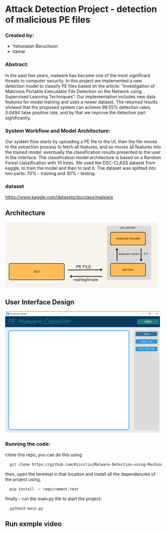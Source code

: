 
# Attack Detection Project - detection of malicious PE files

### Created by:
- Yehonatan Baruchson
- itamar 

### Abstract:
In the past few years, malware has become one of the most significant threats to computer security. In this project we implemented a new detection model to classify PE files based on the article: “Investigation of Malicious Portable Executable File Detection on the Network using Supervised Learning Techniques”. Our implementation includes new data features for model training and uses a newer dataset. The returned results showed that the proposed system can achieve 99.55% detection rates, 0.0494 false positive rate, and by that we improve the detection part significantly.


### System Workflow and Model Architecture:
Our system flow starts by uploading a PE file to the UI, then the file moves to the extraction process to fetch all features, and so moves all features into the trained model. eventually the classification results presented to the user in the interface.
The classification model architecture is based on a Random Forest classification with 10 trees.
We used the DSC-CLASS dataset from kaggle, to train the model and then to test it. The dataset was splitted into two parts: 70% - training and 30% - testing.




### dataset 
https://www.kaggle.com/datasets/dscclass/malware


## Architecture

![App project_workflow](Snapshot/project_workflow.png)

## User Interface Design

![GUI](Snapshot/GUI.png)

### Running the code:
clone this repo, you can do this using
```bash
  git clone https://github.com/Kiinitix/Malware-Detection-using-Machine-learning.git
```

then, open the terminal in that location and install all the dependencies of the project using,

```bash
  pip install -r requirement.text
```

finally - run the main.py file to start the project:

```bash
  python3 main.py
```
## Run exmple video



